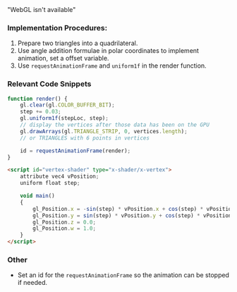 <html lang="">
<script src="../angel_common/initShaders.js"></script>
<script src="../angel_common/webgl-utils.js"></script>
<script src="../angel_common/MV.js"></script>
<script src="work1/t14.js"></script>

<script id="vertex-shader" type="x-shader/x-vertex">
	attribute vec4 vPosition;
	uniform float step;

	void main()
	{
		gl_Position.x = -sin(step) * vPosition.x + cos(step) * vPosition.y; 
		gl_Position.y = sin(step) * vPosition.y + cos(step) * vPosition.x;
		gl_Position.z = 0.0;
		gl_Position.w = 1.0;
	}
</script>

<script id="fragment-shader" type="x-shader/x-fragment">
	precision mediump float;
	// varying vec4 fColor;

	void main()
	{
		gl_FragColor = vec4(0.0, 0.0, 0.0, 1.0);
	}
</script>

<body>
	<canvas id='gl-canvas' height="512" width="512">
		"WebGL isn't available"
	</canvas>
</body>

</html>

### Implementation Procedures:
1. Prepare two triangles into a quadrilateral.
2. Use angle addition formulae in polar coordinates to implement animation, set a offset variable.
3. Use `requestAnimationFrame` and `uniform1f` in the render function.

### Relevant Code Snippets
```js
function render() {	
	gl.clear(gl.COLOR_BUFFER_BIT);
	step += 0.03;
	gl.uniform1f(stepLoc, step);
	// display the vertices after those data has been on the GPU
	gl.drawArrays(gl.TRIANGLE_STRIP, 0, vertices.length);
	// or TRIANGLES with 6 points in vertices

	id = requestAnimationFrame(render);
}
```

```html
<script id="vertex-shader" type="x-shader/x-vertex">
	attribute vec4 vPosition;
	uniform float step;

	void main()
	{
		gl_Position.x = -sin(step) * vPosition.x + cos(step) * vPosition.y; 
		gl_Position.y = sin(step) * vPosition.y + cos(step) * vPosition.x;
		gl_Position.z = 0.0;
		gl_Position.w = 1.0;
	}
</script>
```

### Other 
- Set an id for the `requestAnimationFrame` so the animation can be stopped if needed.